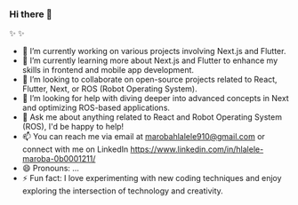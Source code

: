 ### Hi there 👋


 ✨ ✨ 



- 🔭  I’m currently working on various projects involving Next.js and Flutter.
- 🌱 I’m currently learning more about Next.js and Flutter to enhance my skills in frontend and mobile app development.
- 👯 I’m looking to collaborate on open-source projects related to React, Flutter, Next,  or ROS (Robot Operating System).
- 🤔  I’m looking for help with diving deeper into advanced concepts in Next and optimizing ROS-based applications.
- 💬 Ask me about anything related to React and Robot Operating System (ROS), I'd be happy to help!
- 📫 You can reach me via email at marobahlalele910@gmail.com or connect with me on LinkedIn https://www.linkedin.com/in/hlalele-maroba-0b0001211/
- 😄 Pronouns: ...
- ⚡ Fun fact: I love experimenting with new coding techniques and enjoy exploring the intersection of technology and creativity.

  

